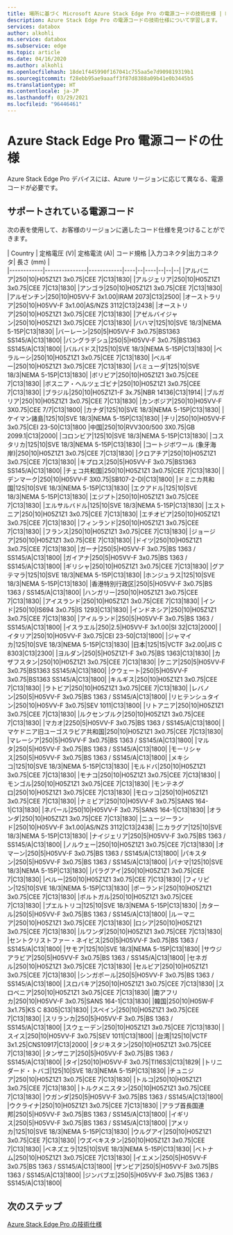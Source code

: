 ```yaml
---
title: 場所に基づく Microsoft Azure Stack Edge Pro の電源コードの技術仕様 | Microsoft Docs
description: Azure Stack Edge Pro の電源コードの技術仕様について学習します。
services: databox
author: alkohli
ms.service: databox
ms.subservice: edge
ms.topic: article
ms.date: 04/16/2020
ms.author: alkohli
ms.openlocfilehash: 18de1f445990f167041c755aa5e7d909819319b1
ms.sourcegitcommit: f28ebb95ae9aaaff3f87d8388a09b41e0b3445b5
ms.translationtype: HT
ms.contentlocale: ja-JP
ms.lasthandoff: 03/29/2021
ms.locfileid: "96446461"
---
```

# <a name="azure-stack-edge-pro-power-cord-specifications"></a>Azure Stack Edge Pro 電源コードの仕様

Azure Stack Edge Pro デバイスには、Azure リージョンに応じて異なる、電源コードが必要です。

## <a name="supported-power-cords"></a>サポートされている電源コード

次の表を使用して、お客様のリージョンに適したコード仕様を見つけることができます。

| Country    | 定格電圧 (V)| 定格電流 (A)| コード規格 |入力コネクタ|出力コネクタ| 長さ (mm) |  
|------------|---------------|------------|----|--|----|--|--|--|
|アルバニア|250|10|H05Z1Z1 3x0.75|CEE 7|C13|1830|
|アルジェリア|250|10|H05Z1Z1 3x0.75|CEE 7|C13|1830|
|アンゴラ|250|10|H05Z1Z1 3x0.75|CEE 7|C13|1830|
|アルゼンチン|250|10|H05VV-F 3x1.00|IRAM 2073|C13|2500|
|オーストラリア|250|10|H05VV-F 3x1.00|AS/NZS 3112|C13|2438|
|オーストリア|250|10|H05Z1Z1 3x0.75|CEE 7|C13|1830|
|アゼルバイジャン|250|10|H05Z1Z1 3x0.75|CEE 7|C13|1830|
|バハマ|125|10|SVE 18/3|NEMA 5-15P|C13|1830|
|バーレーン|250|5|H05VV-F 3x0.75|BS1363  SS145/A|C13|1800|
|バングラデシュ|250|5|H05VV-F 3x0.75|BS1363  SS145/A|C13|1800|
|バルバドス|125|10|SVE 18/3|NEMA 5-15P|C13|1830|
|ベラルーシ|250|10|H05Z1Z1 3x0.75|CEE 7|C13|1830|
|ベルギー|250|10|H05Z1Z1 3x0.75|CEE 7|C13|1830|
|バミューダ|125|10|SVE 18/3|NEMA 5-15P|C13|1830|
|ボリビア|250|10|H05Z1Z1 3x0.75|CEE 7|C13|1830|
|ボスニア・ヘルツェゴビナ|250|10|H05Z1Z1 3x0.75|CEE 7|C13|1830|
|ブラジル|250|10|H05Z1Z1-F 3x.75|NBR 14136|C13|1914|
|ブルガリア|250|10|H05Z1Z1 3x0.75|CEE 7|C13|1830|
|カンボジア|250|10|H05VV-F 3X0.75|CEE 7/7|C13|1800|
|カナダ|125|10|SVE 18/3|NEMA 5-15P|C13|1830|
|ケイマン諸島|125|10|SVE 18/3|NEMA 5-15P|C13|1830|
|チリ|250|10|H05VV-F 3x0.75|CEI 23-50|C13|1800
|中国|250|10|RVV300/500 3X0.75|GB 2099.1|C13|2000|
|コロンビア|125|10|SVE 18/3|NEMA 5-15P|C13|1830|
|コスタリカ|125|10|SVE 18/3|NEMA 5-15P|C13|1830|
|コートジボワール (象牙海岸)|250|10|H05Z1Z1 3x0.75|CEE 7|C13|1830|
|クロアチア|250|10|H05Z1Z1 3x0.75|CEE 7|C13|1830|
|キプロス|250|5|H05VV-F 3x0.75|BS1363  SS145/A|C13|1800|
|チェコ共和国|250|10|H05Z1Z1 3x0.75|CEE 7|C13|1830|
|デンマーク|250|10|H05VV-F 3X0.75|SB107-2-DI|C13|1800|
|ドミニカ共和国|125|10|SVE 18/3|NEMA 5-15P|C13|1830|
|エクアドル|125|10|SVE 18/3|NEMA 5-15P|C13|1830|
|エジプト|250|10|H05Z1Z1 3x0.75|CEE 7|C13|1830|
|エルサルバドル|125|10|SVE 18/3|NEMA 5-15P|C13|1830|
|エストニア|250|10|H05Z1Z1 3x0.75|CEE 7|C13|1830|
|エチオピア|250|10|H05Z1Z1 3x0.75|CEE 7|C13|1830|
|フィンランド|250|10|H05Z1Z1 3x0.75|CEE 7|C13|1830|
|フランス|250|10|H05Z1Z1 3x0.75|CEE 7|C13|1830|
|ジョージア|250|10|H05Z1Z1 3x0.75|CEE 7|C13|1830|
|ドイツ|250|10|H05Z1Z1 3x0.75|CEE 7|C13|1830|
|ガーナ|250|5|H05VV-F 3x0.75|BS 1363 / SS145/A|C13|1800|
|ガイアナ|250|5|H05VV-F 3x0.75|BS 1363 / SS145/A|C13|1800|
|ギリシャ|250|10|H05Z1Z1 3x0.75|CEE 7|C13|1830|
|グアテマラ|125|10|SVE 18/3|NEMA 5-15P|C13|1830|
|ホンジュラス|125|10|SVE 18/3|NEMA 5-15P|C13|1830|
|香港特別行政区|250|5|H05VV-F 3x0.75|BS 1363 / SS145/A|C13|1800|
|ハンガリー|250|10|H05Z1Z1 3x0.75|CEE 7|C13|1830|
|アイスランド|250|10|H05Z1Z1 3x0.75|CEE 7|C13|1830|
|インド|250|10|IS694 3x0.75|IS 1293|C13|1830|
|インドネシア|250|10|H05Z1Z1 3x0.75|CEE 7|C13|1830|
|アイルランド|250|5|H05VV-F 3x0.75|BS 1363 / SS145/A|C13|1800|
|イスラエル|250|2.5|H05VV-F 3x1.00|SI 32|C13|2000|
|イタリア|250|10|H05VV-F 3x0.75|CEI 23-50|C13|1800|
|ジャマイカ|125|10|SVE 18/3|NEMA 5-15P|C13|1830|
|日本|125|15|VCTF 3x2.00|JIS C 8303|C13|2300|
|ヨルダン|250|5|H05Z1Z1-F 3x0.75|BS 1363|C13|1830|
|カザフスタン|250|10|H05Z1Z1 3x0.75|CEE 7|C13|1830|
|ケニア|250|5|H05VV-F 3x0.75|BS1363  SS145/A|C13|1800|
|クウェート|250|5|H05VV-F 3x0.75|BS1363  SS145/A|C13|1800|
|キルギス|250|10|H05Z1Z1 3x0.75|CEE 7|C13|1830|
|ラトビア|250|10|H05Z1Z1 3x0.75|CEE 7|C13|1830|
|レバノン|250|5|H05VV-F 3x0.75|BS 1363 / SS145/A|C13|1800|
|リヒテンシュタイン|250|10|H05VV-F 3x0.75|SEV 1011|C13|1800|
|リトアニア|250|10|H05Z1Z1 3x0.75|CEE 7|C13|1830|
|ルクセンブルク|250|10|H05Z1Z1 3x0.75|CEE 7|C13|1830|
|マカオ|2250|5|H05VV-F 3x0.75|BS 1363 / SS145/A|C13|1800|
|マケドニア旧ユーゴスラビア共和国|250|10|H05Z1Z1 3x0.75|CEE 7|C13|1830|
|マレーシア|250|5|H05VV-F 3x0.75|BS 1363 / SS145/A|C13|1800|
|マルタ|250|5|H05VV-F 3x0.75|BS 1363 / SS145/A|C13|1800|
|モーリシャス|250|5|H05VV-F 3x0.75|BS 1363 / SS145/A|C13|1800|
|メキシコ|125|10|SVE 18/3|NEMA 5-15P|C13|1830|
|モルドバ|250|10|H05Z1Z1 3x0.75|CEE 7|C13|1830|
|モナコ|250|10|H05Z1Z1 3x0.75|CEE 7|C13|1830|
|モンゴル|250|10|H05Z1Z1 3x0.75|CEE 7|C13|1830|
|モンテネグロ|250|10|H05Z1Z1 3x0.75|CEE 7|C13|1830|
|モロッコ|250|10|H05Z1Z1 3x0.75|CEE 7|C13|1830|
|ナミビア|250|10|H05VV-F 3x0.75|SANS 164-1|C13|1830|
|ネパール|250|10|H05VV-F 3x0.75|SANS 164-1|C13|1830|
|オランダ|250|10|H05Z1Z1 3x0.75|CEE 7|C13|1830|
|ニュージーランド|250|10|H05VV-F 3x1.00|AS/NZS 3112|C13|2438|
|ニカラグア|125|10|SVE 18/3|NEMA 5-15P|C13|1830|
|ナイジェリア|250|5|H05VV-F 3x0.75|BS 1363 / SS145/A|C13|1800|
|ノルウェー|250|10|H05Z1Z1 3x0.75|CEE 7|C13|1830|
|オマーン|250|5|H05VV-F 3x0.75|BS 1363 / SS145/A|C13|1800|
|パキスタン|250|5|H05VV-F 3x0.75|BS 1363 / SS145/A|C13|1800|
|パナマ|125|10|SVE 18/3|NEMA 5-15P|C13|1830|
|パラグアイ|250|10|H05Z1Z1 3x0.75|CEE 7|C13|1830|
|ペルー|250|10|H05Z1Z1 3x0.75|CEE 7|C13|1830|
|フィリピン|125|10|SVE 18/3|NEMA 5-15P|C13|1830|
|ポーランド|250|10|H05Z1Z1 3x0.75|CEE 7|C13|1830|
|ポルトガル|250|10|H05Z1Z1 3x0.75|CEE 7|C13|1830|
|プエルトリコ|125|10|SVE 18/3|NEMA 5-15P|C13|1830|
|カタール|250|5|H05VV-F 3x0.75|BS 1363 / SS145/A|C13|1800|
|ルーマニア|250|10|H05Z1Z1 3x0.75|CEE 7|C13|1830|
|ロシア|250|10|H05Z1Z1 3x0.75|CEE 7|C13|1830|
|ルワンダ|250|10|H05Z1Z1 3x0.75|CEE 7|C13|1830|
|セントクリストファー・ネイビス|250|5|H05VV-F 3x0.75|BS 1363 / SS145/A|C13|1800|
|サモア|125|10|SVE 18/3|NEMA 5-15P|C13|1830|
|サウジアラビア|250|5|H05VV-F 3x0.75|BS 1363 / SS145/A|C13|1800|
|セネガル|250|10|H05Z1Z1 3x0.75|CEE 7|C13|1830|
|セルビア|250|10|H05Z1Z1 3x0.75|CEE 7|C13|1830|
|シンガポール|250|5|H05VV-F 3x0.75|BS 1363 / SS145/A|C13|1800|
|スロバキア|250|10|H05Z1Z1 3x0.75|CEE 7|C13|1830|
|スロベニア|250|10|H05Z1Z1 3x0.75|CEE 7|C13|1830|
|南アフリカ|250|10|H05VV-F 3x0.75|SANS 164-1|C13|1830|
|韓国|250|10|H05W-F 3x1.75|KS C 8305|C13|1830|
|スペイン|250|10|H05Z1Z1 3x0.75|CEE 7|C13|1830|
|スリランカ|250|5|H05VV-F 3x0.75|BS 1363 / SS145/A|C13|1800|
|スウェーデン|250|10|H05Z1Z1 3x0.75|CEE 7|C13|1830|
|スイス|250|10|H05VV-F 3x0.75|SEV 1011|C13|1800|
|台湾|125|10|VCTF 3x1.25|CNS10917|C13|2000|
|タジキスタン|250|10|H05Z1Z1 3x0.75|CEE 7|C13|1830|
|タンザニア|250|5|H05VV-F 3x0.75|BS 1363 / SS145/A|C13|1800|
|タイ|250|10|H05VV-F 3x0.75|TI16S3|C13|1829|
|トリニダード・トバゴ|125|10|SVE 18/3|NEMA 5-15P|C13|1830|
|チュニジア|250|10|H05Z1Z1 3x0.75|CEE 7|C13|1830|
|トルコ|250|10|H05Z1Z1 3x0.75|CEE 7|C13|1830|
|トルクメニスタン|250|10|H05Z1Z1 3x0.75|CEE 7|C13|1830|
|ウガンダ|250|5|H05VV-F 3x0.75|BS 1363 / SS145/A|C13|1800|
|ウクライナ|250|10|H05Z1Z1 3x0.75|CEE 7|C13|1830|
|アラブ首長国連邦|250|5|H05VV-F 3x0.75|BS 1363 / SS145/A|C13|1800|
|イギリス|250|5|H05VV-F 3x0.75|BS 1363 / SS145/A|C13|1800|
|アメリカ|125|10|SVE 18/3|NEMA 5-15P|C13|1830|
|ウルグアイ|250|10|H05Z1Z1 3x0.75|CEE 7|C13|1830|
|ウズベキスタン|250|10|H05Z1Z1 3x0.75|CEE 7|C13|1830|
|ベネズエラ|125|10|SVE 18/3|NEMA 5-15P|C13|1830|
|ベトナム|250|10|H05Z1Z1 3x0.75|CEE 7|C13|1830|
|イエメン|250|5|H05VV-F 3x0.75|BS 1363 / SS145/A|C13|1800|
|ザンビア|250|5|H05VV-F 3x0.75|BS 1363 / SS145/A|C13|1800|
|ジンバブエ|250|5|H05VV-F 3x0.75|BS 1363 / SS145/A|C13|1800|

## <a name="next-steps"></a>次のステップ

[Azure Stack Edge Pro の技術仕様](./azure-stack-edge-technical-specifications-compliance.md)

